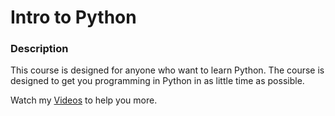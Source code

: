 # Intro to Python 

### Description
This course is designed for anyone who want to learn Python. The course is designed to get you programming in Python in as little time as possible. 


Watch my [Videos](https://www.youtube.com/channel/UCSdgnEGQHJfHrjU48hQISBQ/playlists?disable_polymer=1) to help you more.
